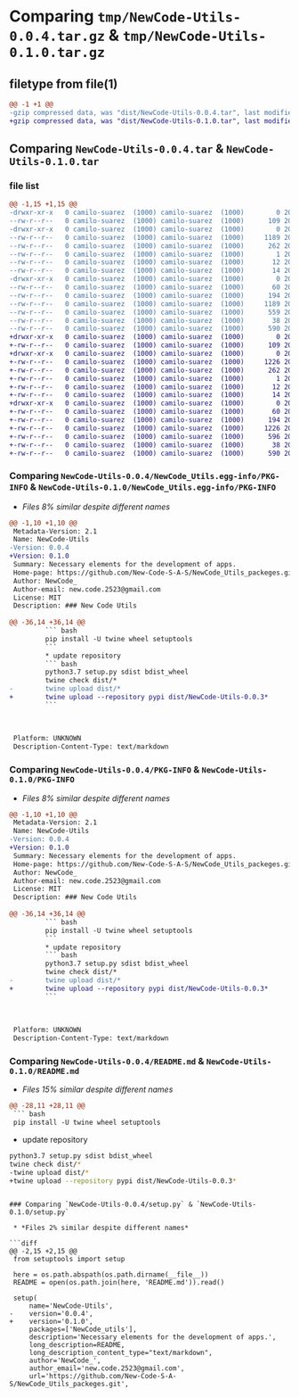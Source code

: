 # Comparing `tmp/NewCode-Utils-0.0.4.tar.gz` & `tmp/NewCode-Utils-0.1.0.tar.gz`

## filetype from file(1)

```diff
@@ -1 +1 @@
-gzip compressed data, was "dist/NewCode-Utils-0.0.4.tar", last modified: Mon Apr 24 21:03:26 2023, max compression
+gzip compressed data, was "dist/NewCode-Utils-0.1.0.tar", last modified: Mon Apr 24 21:07:06 2023, max compression
```

## Comparing `NewCode-Utils-0.0.4.tar` & `NewCode-Utils-0.1.0.tar`

### file list

```diff
@@ -1,15 +1,15 @@
-drwxr-xr-x   0 camilo-suarez  (1000) camilo-suarez  (1000)        0 2023-04-24 21:03:26.000000 NewCode-Utils-0.0.4/
--rw-r--r--   0 camilo-suarez  (1000) camilo-suarez  (1000)      109 2023-04-24 18:06:31.000000 NewCode-Utils-0.0.4/MANIFEST.in
-drwxr-xr-x   0 camilo-suarez  (1000) camilo-suarez  (1000)        0 2023-04-24 21:03:26.000000 NewCode-Utils-0.0.4/NewCode_Utils.egg-info/
--rw-r--r--   0 camilo-suarez  (1000) camilo-suarez  (1000)     1189 2023-04-24 21:03:26.000000 NewCode-Utils-0.0.4/NewCode_Utils.egg-info/PKG-INFO
--rw-r--r--   0 camilo-suarez  (1000) camilo-suarez  (1000)      262 2023-04-24 21:03:26.000000 NewCode-Utils-0.0.4/NewCode_Utils.egg-info/SOURCES.txt
--rw-r--r--   0 camilo-suarez  (1000) camilo-suarez  (1000)        1 2023-04-24 21:03:26.000000 NewCode-Utils-0.0.4/NewCode_Utils.egg-info/dependency_links.txt
--rw-r--r--   0 camilo-suarez  (1000) camilo-suarez  (1000)       12 2023-04-24 21:03:26.000000 NewCode-Utils-0.0.4/NewCode_Utils.egg-info/requires.txt
--rw-r--r--   0 camilo-suarez  (1000) camilo-suarez  (1000)       14 2023-04-24 21:03:26.000000 NewCode-Utils-0.0.4/NewCode_Utils.egg-info/top_level.txt
-drwxr-xr-x   0 camilo-suarez  (1000) camilo-suarez  (1000)        0 2023-04-24 21:03:26.000000 NewCode-Utils-0.0.4/NewCode_utils/
--rw-r--r--   0 camilo-suarez  (1000) camilo-suarez  (1000)       60 2023-04-24 17:10:15.000000 NewCode-Utils-0.0.4/NewCode_utils/__init__.py
--rw-r--r--   0 camilo-suarez  (1000) camilo-suarez  (1000)      194 2023-04-24 16:51:59.000000 NewCode-Utils-0.0.4/NewCode_utils/apps.py
--rw-r--r--   0 camilo-suarez  (1000) camilo-suarez  (1000)     1189 2023-04-24 21:03:26.000000 NewCode-Utils-0.0.4/PKG-INFO
--rw-r--r--   0 camilo-suarez  (1000) camilo-suarez  (1000)      559 2023-04-24 21:02:28.000000 NewCode-Utils-0.0.4/README.md
--rw-r--r--   0 camilo-suarez  (1000) camilo-suarez  (1000)       38 2023-04-24 21:03:26.000000 NewCode-Utils-0.0.4/setup.cfg
--rw-r--r--   0 camilo-suarez  (1000) camilo-suarez  (1000)      590 2023-04-24 21:03:24.000000 NewCode-Utils-0.0.4/setup.py
+drwxr-xr-x   0 camilo-suarez  (1000) camilo-suarez  (1000)        0 2023-04-24 21:07:06.000000 NewCode-Utils-0.1.0/
+-rw-r--r--   0 camilo-suarez  (1000) camilo-suarez  (1000)      109 2023-04-24 18:06:31.000000 NewCode-Utils-0.1.0/MANIFEST.in
+drwxr-xr-x   0 camilo-suarez  (1000) camilo-suarez  (1000)        0 2023-04-24 21:07:06.000000 NewCode-Utils-0.1.0/NewCode_Utils.egg-info/
+-rw-r--r--   0 camilo-suarez  (1000) camilo-suarez  (1000)     1226 2023-04-24 21:07:06.000000 NewCode-Utils-0.1.0/NewCode_Utils.egg-info/PKG-INFO
+-rw-r--r--   0 camilo-suarez  (1000) camilo-suarez  (1000)      262 2023-04-24 21:07:06.000000 NewCode-Utils-0.1.0/NewCode_Utils.egg-info/SOURCES.txt
+-rw-r--r--   0 camilo-suarez  (1000) camilo-suarez  (1000)        1 2023-04-24 21:07:06.000000 NewCode-Utils-0.1.0/NewCode_Utils.egg-info/dependency_links.txt
+-rw-r--r--   0 camilo-suarez  (1000) camilo-suarez  (1000)       12 2023-04-24 21:07:06.000000 NewCode-Utils-0.1.0/NewCode_Utils.egg-info/requires.txt
+-rw-r--r--   0 camilo-suarez  (1000) camilo-suarez  (1000)       14 2023-04-24 21:07:06.000000 NewCode-Utils-0.1.0/NewCode_Utils.egg-info/top_level.txt
+drwxr-xr-x   0 camilo-suarez  (1000) camilo-suarez  (1000)        0 2023-04-24 21:07:06.000000 NewCode-Utils-0.1.0/NewCode_utils/
+-rw-r--r--   0 camilo-suarez  (1000) camilo-suarez  (1000)       60 2023-04-24 17:10:15.000000 NewCode-Utils-0.1.0/NewCode_utils/__init__.py
+-rw-r--r--   0 camilo-suarez  (1000) camilo-suarez  (1000)      194 2023-04-24 16:51:59.000000 NewCode-Utils-0.1.0/NewCode_utils/apps.py
+-rw-r--r--   0 camilo-suarez  (1000) camilo-suarez  (1000)     1226 2023-04-24 21:07:06.000000 NewCode-Utils-0.1.0/PKG-INFO
+-rw-r--r--   0 camilo-suarez  (1000) camilo-suarez  (1000)      596 2023-04-24 21:06:20.000000 NewCode-Utils-0.1.0/README.md
+-rw-r--r--   0 camilo-suarez  (1000) camilo-suarez  (1000)       38 2023-04-24 21:07:06.000000 NewCode-Utils-0.1.0/setup.cfg
+-rw-r--r--   0 camilo-suarez  (1000) camilo-suarez  (1000)      590 2023-04-24 21:07:04.000000 NewCode-Utils-0.1.0/setup.py
```

### Comparing `NewCode-Utils-0.0.4/NewCode_Utils.egg-info/PKG-INFO` & `NewCode-Utils-0.1.0/NewCode_Utils.egg-info/PKG-INFO`

 * *Files 8% similar despite different names*

```diff
@@ -1,10 +1,10 @@
 Metadata-Version: 2.1
 Name: NewCode-Utils
-Version: 0.0.4
+Version: 0.1.0
 Summary: Necessary elements for the development of apps.
 Home-page: https://github.com/New-Code-S-A-S/NewCode_Utils_packeges.git
 Author: NewCode_
 Author-email: new.code.2523@gmail.com
 License: MIT
 Description: ### New Code Utils
         
@@ -36,14 +36,14 @@
         ``` bash
         pip install -U twine wheel setuptools
         ```
         * update repository
         ``` bash
         python3.7 setup.py sdist bdist_wheel
         twine check dist/*
-        twine upload dist/*
+        twine upload --repository pypi dist/NewCode-Utils-0.0.3*
         ```
         
         
         
 Platform: UNKNOWN
 Description-Content-Type: text/markdown
```

### Comparing `NewCode-Utils-0.0.4/PKG-INFO` & `NewCode-Utils-0.1.0/PKG-INFO`

 * *Files 8% similar despite different names*

```diff
@@ -1,10 +1,10 @@
 Metadata-Version: 2.1
 Name: NewCode-Utils
-Version: 0.0.4
+Version: 0.1.0
 Summary: Necessary elements for the development of apps.
 Home-page: https://github.com/New-Code-S-A-S/NewCode_Utils_packeges.git
 Author: NewCode_
 Author-email: new.code.2523@gmail.com
 License: MIT
 Description: ### New Code Utils
         
@@ -36,14 +36,14 @@
         ``` bash
         pip install -U twine wheel setuptools
         ```
         * update repository
         ``` bash
         python3.7 setup.py sdist bdist_wheel
         twine check dist/*
-        twine upload dist/*
+        twine upload --repository pypi dist/NewCode-Utils-0.0.3*
         ```
         
         
         
 Platform: UNKNOWN
 Description-Content-Type: text/markdown
```

### Comparing `NewCode-Utils-0.0.4/README.md` & `NewCode-Utils-0.1.0/README.md`

 * *Files 15% similar despite different names*

```diff
@@ -28,11 +28,11 @@
 ``` bash
 pip install -U twine wheel setuptools
 ```
 * update repository
 ``` bash
 python3.7 setup.py sdist bdist_wheel
 twine check dist/*
-twine upload dist/*
+twine upload --repository pypi dist/NewCode-Utils-0.0.3*
 ```
```

### Comparing `NewCode-Utils-0.0.4/setup.py` & `NewCode-Utils-0.1.0/setup.py`

 * *Files 2% similar despite different names*

```diff
@@ -2,15 +2,15 @@
 from setuptools import setup
 
 here = os.path.abspath(os.path.dirname(__file__))
 README = open(os.path.join(here, 'README.md')).read()
 
 setup(
     name='NewCode-Utils',
-    version='0.0.4',
+    version='0.1.0',
     packages=['NewCode_utils'],
     description='Necessary elements for the development of apps.',
     long_description=README,
     long_description_content_type="text/markdown",
     author='NewCode_',
     author_email='new.code.2523@gmail.com',
     url='https://github.com/New-Code-S-A-S/NewCode_Utils_packeges.git',
```

